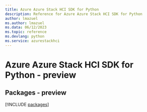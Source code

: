 ```yaml
---
title: Azure Azure Stack HCI SDK for Python
description: Reference for Azure Azure Stack HCI SDK for Python
author: lmazuel
ms.author: lmazuel
ms.data: 06/12/2023
ms.topic: reference
ms.devlang: python
ms.service: azurestackhci
---
```

# Azure Azure Stack HCI SDK for Python - preview
## Packages - preview
[!INCLUDE [packages](azure-stack-hci-index.md)]